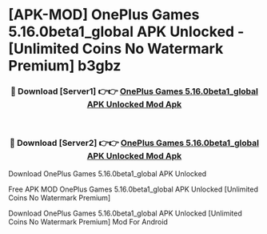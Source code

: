# [APK-MOD] OnePlus Games 5.16.0beta1_global APK Unlocked - [Unlimited Coins No Watermark Premium] b3gbz



<div align="center">
<h3>🔴 Download [Server1] 👉👉 <a href="https://momento.my/?title=OnePlus_Games_5.16.0beta1_global_APK_Unlocked">OnePlus Games 5.16.0beta1_global APK Unlocked Mod Apk</a></h3><br>

<h3>🔴 Download [Server2] 👉👉 <a href="https://momento.my/?title=OnePlus_Games_5.16.0beta1_global_APK_Unlocked">OnePlus Games 5.16.0beta1_global APK Unlocked Mod Apk</a></h3>
</div>



Download OnePlus Games 5.16.0beta1_global APK Unlocked 

Free APK MOD OnePlus Games 5.16.0beta1_global APK Unlocked [Unlimited Coins No Watermark Premium]

Download OnePlus Games 5.16.0beta1_global APK Unlocked [Unlimited Coins No Watermark Premium] Mod For Android
